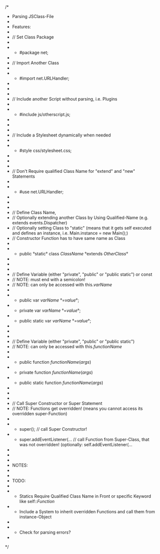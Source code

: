 /*
* Parsing JSClass-File
* 
* Features:
* 
* // Set Class Package
* 
*  - #package net;
* 
* // Import Another Class
* 
*  - #import net.URLHandler;
*    
* 
* 
* // Include another Script without parsing, i.e. Plugins
* 
*  - #include js/otherscript.js;
*    
* 
* 
* // Include a Stylesheet dynamically when needed
* 
*  - #style css/stylesheet.css;
*    
* 
* 
* // Don't Require qualified Class Name for "extend" and "new" Statements
* 
*  - #use net.URLHandler;
*    
* 
* 
* // Define Class Name,
* // Optionally extending another Class by Using Qualified-Name (e.g. extends events.Dispatcher)
* // Optionally setting Class to "static" (means that it gets self executed and defines an instance, i.e. Main.instance = new Main();)
* // Constructor Function has to have same name as Class
* 
*  - public °static° class *ClassName* °extends *OtherClass*°
* 
* 
* 
* // Define Variable (either "private", "public" or "public static") or const
* // NOTE: must end with a semicolon!
* // NOTE: can only be accessed with this.*varName*
* 
*  - public var *varName* °=*value*°;
*  - private var *varName* °=*value*°;
*  - public static var *varName* °=*value*°;
* 
* 
* 
* // Define Variable (either "private", "public" or "public static")
* // NOTE: can only be accessed with this.*functionName*
* 
*  - public function *functionName*(*args*)
*  - private function *functionName*(*args*)
*  - public static function *functionName*(*args*)
* 
* 
* 
* // Call Super Constructor or Super Statement
* // NOTE: Functions get overridden! (means you cannot access its overridden super-Function)
* 
*  - super(); // call Super Constructor!
*  - super.addEventListener(... // call Function from Super-Class, that was not overridden! (optionally: self.addEventListener(...
* 
* 
* 
* NOTES:
* 
* 
* TODO:
* 
* - Statics Require Qualified Class Name in Front or specific Keyword like self::*Function*
* - Include a System to inherit overridden Functions and call them from instance-Object
* 
* - Check for parsing errors?
* 
*/